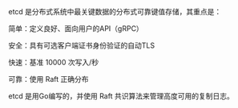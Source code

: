 etcd 是分布式系统中最关键数据的分布式可靠键值存储，其重点是：

简单：定义良好、面向用户的API（gRPC）

安全：具有可选客户端证书身份验证的自动TLS

快速：基准 10000 次写入/秒

可靠：使用 Raft 正确分布

etcd 是用Go编写的，并使用 Raft 共识算法来管理高度可用的复制日志。
